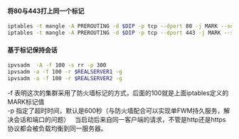 #### 将80与443打上同一个标记
```bash
iptables -t mangle -A PREROUTING -d $DIP -p tcp --dport 80 -j MARK --set-mark 100
iptables -t mangle -A PREROUTING -d $DIP -p tcp --dport 443 -j MARK --set-mark 100
```

#### 基于标记保持会话
```bash
ipvsadm  -A -f 100 -s rr -p 300
ipvsadm -a -f 100 -r $REALSERVER1 -g
ipvsadm -a -f 100 -r $REALSERVER2 -g 
```
-f 表明这次的集群采用了防火墙标记的方式，后面的100就是上面iptables定义的MARK标记值  
-p 指定了超时时间，默认是600秒（与防火墙配合可以实现单FWM持久服务，解决会话和端口的问题）  
当启动后来自同一客户端的请求，不管是http还是https协议都会被负载均衡到同一服务器。
